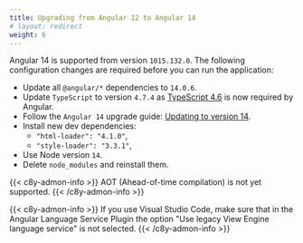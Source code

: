 ```yaml
---
title: Upgrading from Angular 12 to Angular 14
# layout: redirect
weight: 6
---
```


Angular 14 is supported from version `1015.132.0`. The following configuration changes are required before you can run the application:

- Update all `@angular/*` dependencies to `14.0.6`.
- Update `TypeScript` to version `4.7.4` as [TypeScript 4.6](https://devblogs.microsoft.com/typescript/announcing-typescript-4-6/) is now required by Angular.
- Follow the `Angular 14` upgrade guide: [Updating to version 14](https://update.angular.io/?l=3&v=12.0-14.0).
- Install new dev dependencies:
  - `"html-loader": "4.1.0"`,
  - `"style-loader": "3.3.1"`,
- Use Node version `14`.
- Delete `node_modules` and reinstall them.

{{< c8y-admon-info >}}
AOT (Ahead-of-time compilation) is not yet supported.
{{< /c8y-admon-info >}}


{{< c8y-admon-info >}}
If you use Visual Studio Code, make sure that in the Angular Language Service Plugin the option "Use legacy View Engine language service" is not selected.
{{< /c8y-admon-info >}}
